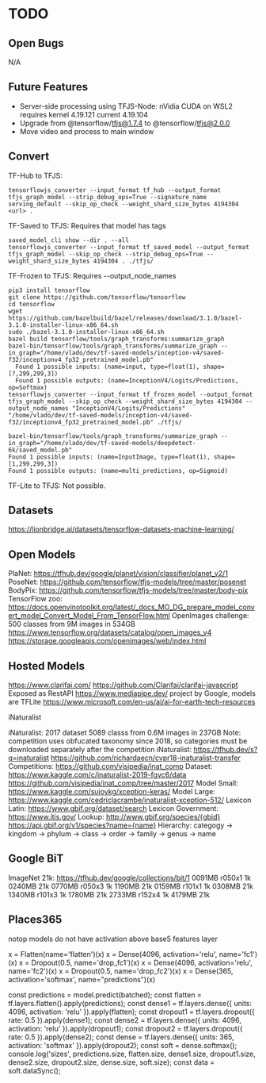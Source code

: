 # TODO

## Open Bugs

N/A

## Future Features

- Server-side processing using TFJS-Node: nVidia CUDA on WSL2 requires kernel 4.19.121 current 4.19.104
- Upgrade from @tensorflow/tfjs@1.7.4 to @tensorflow/tfjs@2.0.0
- Move video and process to main window

## Convert

TF-Hub to TFJS:

    tensorflowjs_converter --input_format tf_hub --output_format tfjs_graph_model --strip_debug_ops=True --signature_name serving_default --skip_op_check --weight_shard_size_bytes 4194304 <url> .

TF-Saved to TFJS:
Requires that model has tags

    saved_model_cli show --dir . --all
    tensorflowjs_converter --input_format tf_saved_model --output_format tfjs_graph_model --skip_op_check --strip_debug_ops=True --weight_shard_size_bytes 4194304 . ./tfjs/

TF-Frozen to TFJS:
Requires --output_node_names

    pip3 install tensorflow
    git clone https://github.com/tensorflow/tensorflow
    cd tensorflow
    wget https://github.com/bazelbuild/bazel/releases/download/3.1.0/bazel-3.1.0-installer-linux-x86_64.sh
    sudo ./bazel-3.1.0-installer-linux-x86_64.sh
    bazel build tensorflow/tools/graph_transforms:summarize_graph
    bazel-bin/tensorflow/tools/graph_transforms/summarize_graph --in_graph="/home/vlado/dev/tf-saved-models/inception-v4/saved-f32/inceptionv4_fp32_pretrained_model.pb"
      Found 1 possible inputs: (name=input, type=float(1), shape=[?,299,299,3])
      Found 1 possible outputs: (name=InceptionV4/Logits/Predictions, op=Softmax)
    tensorflowjs_converter --input_format tf_frozen_model --output_format tfjs_graph_model --skip_op_check --weight_shard_size_bytes 4194304 --output_node_names "InceptionV4/Logits/Predictions" "/home/vlado/dev/tf-saved-models/inception-v4/saved-f32/inceptionv4_fp32_pretrained_model.pb" ./tfjs/

    bazel-bin/tensorflow/tools/graph_transforms/summarize_graph --in_graph="/home/vlado/dev/tf-saved-models/deepdetect-6k/saved_model.pb"
    Found 1 possible inputs: (name=InputImage, type=float(1), shape=[1,299,299,3])
    Found 1 possible outputs: (name=multi_predictions, op=Sigmoid)

TF-Lite to TFJS:
Not possible.

## Datasets

<https://lionbridge.ai/datasets/tensorflow-datasets-machine-learning/>

## Open Models

PlaNet: <https://tfhub.dev/google/planet/vision/classifier/planet_v2/1>
PoseNet: <https://github.com/tensorflow/tfjs-models/tree/master/posenet>
BodyPix: <https://github.com/tensorflow/tfjs-models/tree/master/body-pix>
TensorFlow zoo: <https://docs.openvinotoolkit.org/latest/_docs_MO_DG_prepare_model_convert_model_Convert_Model_From_TensorFlow.html>
OpenImages challenge: 500 classes from 9M images in 534GB <https://www.tensorflow.org/datasets/catalog/open_images_v4> <https://storage.googleapis.com/openimages/web/index.html>

## Hosted Models

<https://www.clarifai.com/> <https://github.com/Clarifai/clarifai-javascript> Exposed as RestAPI
<https://www.mediapipe.dev/> project by Google, models are TFLite
<https://www.microsoft.com/en-us/ai/ai-for-earth-tech-resources>

iNaturalist

  iNaturalist: 2017 dataset 5089 classs from 0.6M images in 237GB
  Note: competition uses obfucated taxonomy since 2018, so categories must be downloaded separately after the competition
  iNaturalist: <https://tfhub.dev/s?q=inaturalist> <https://github.com/richardaecn/cvpr18-inaturalist-transfer>
  Competitions: <https://github.com/visipedia/inat_comp>
  Dataset: <https://www.kaggle.com/c/inaturalist-2019-fgvc6/data> <https://github.com/visipedia/inat_comp/tree/master/2017>
  Model Small: <https://www.kaggle.com/sujoykg/xception-keras/>
  Model Large: <https://www.kaggle.com/cedriclacrambe/inaturalist-xception-512/>
  Lexicon Latin: <https://www.gbif.org/dataset/search>
  Lexicon Government: <https://www.itis.gov/>
  Lookup: <http://www.gbif.org/species/{gbid}> <https://api.gbif.org/v1/species?name={name}>
  Hierarchy: categogy -> kingdom -> phylum -> class -> order -> family -> genus -> name

## Google BiT

ImageNet 21k: <https://tfhub.dev/google/collections/bit/1>
  0091MB r050x1 1k 0240MB 21k
  0770MB r050x3 1k 1190MB 21k
  0159MB r101x1 1k 0308MB 21k
  1340MB r101x3 1k 1780MB 21k
  2733MB r152x4 1k 4179MB 21k

## Places365

notop models do not have activation above base5 features layer

x = Flatten(name='flatten')(x)
x = Dense(4096, activation='relu', name='fc1')(x)
x = Dropout(0.5, name='drop_fc1')(x)
x = Dense(4096, activation='relu', name='fc2')(x)
x = Dropout(0.5, name='drop_fc2')(x)
x = Dense(365, activation='softmax', name="predictions")(x)

const predictions = model.predict(batched);
const flatten = tf.layers.flatten().apply(predictions);
const dense1 = tf.layers.dense({ units: 4096, activation: 'relu' }).apply(flatten);
const dropout1 = tf.layers.dropout({ rate: 0.5 }).apply(dense1);
const dense2 = tf.layers.dense({ units: 4096, activation: 'relu' }).apply(dropout1);
const dropout2 = tf.layers.dropout({ rate: 0.5 }).apply(dense2);
const dense = tf.layers.dense({ units: 365, activation: 'softmax' }).apply(dropout2);
const soft = dense.softmax();
console.log('sizes', predictions.size, flatten.size, dense1.size, dropout1.size, dense2.size, dropout2.size, dense.size, soft.size);
const data = soft.dataSync();

